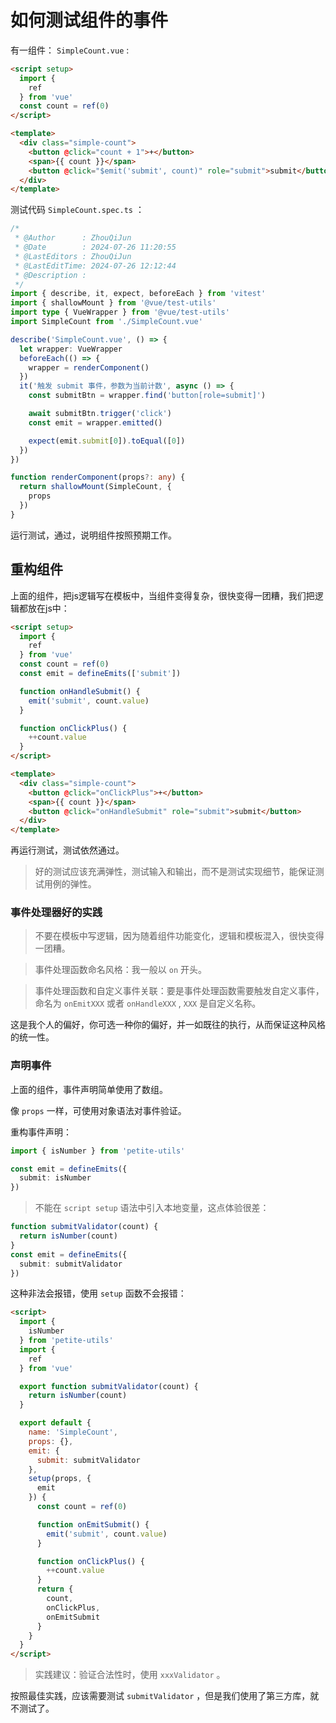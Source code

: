 # 如何测试组件的事件

有一组件： `SimpleCount.vue` :

```HTML
<script setup>
  import {
    ref
  } from 'vue'
  const count = ref(0)
</script>

<template>
  <div class="simple-count">
    <button @click="count + 1">+</button>
    <span>{{ count }}</span>
    <button @click="$emit('submit', count)" role="submit">submit</button>
  </div>
</template>
```

测试代码 `SimpleCount.spec.ts` ：

```ts
/*
 * @Author      : ZhouQiJun
 * @Date        : 2024-07-26 11:20:55
 * @LastEditors : ZhouQiJun
 * @LastEditTime: 2024-07-26 12:12:44
 * @Description :
 */
import { describe, it, expect, beforeEach } from 'vitest'
import { shallowMount } from '@vue/test-utils'
import type { VueWrapper } from '@vue/test-utils'
import SimpleCount from './SimpleCount.vue'

describe('SimpleCount.vue', () => {
  let wrapper: VueWrapper
  beforeEach(() => {
    wrapper = renderComponent()
  })
  it('触发 submit 事件，参数为当前计数', async () => {
    const submitBtn = wrapper.find('button[role=submit]')

    await submitBtn.trigger('click')
    const emit = wrapper.emitted()

    expect(emit.submit[0]).toEqual([0])
  })
})

function renderComponent(props?: any) {
  return shallowMount(SimpleCount, {
    props
  })
}
```

运行测试，通过，说明组件按照预期工作。

## 重构组件

上面的组件，把js逻辑写在模板中，当组件变得复杂，很快变得一团糟，我们把逻辑都放在js中：

```html
<script setup>
  import {
    ref
  } from 'vue'
  const count = ref(0)
  const emit = defineEmits(['submit'])

  function onHandleSubmit() {
    emit('submit', count.value)
  }

  function onClickPlus() {
    ++count.value
  }
</script>

<template>
  <div class="simple-count">
    <button @click="onClickPlus">+</button>
    <span>{{ count }}</span>
    <button @click="onHandleSubmit" role="submit">submit</button>
  </div>
</template>
```

再运行测试，测试依然通过。

> 好的测试应该充满弹性，测试输入和输出，而不是测试实现细节，能保证测试用例的弹性。

### 事件处理器好的实践

> 不要在模板中写逻辑，因为随着组件功能变化，逻辑和模板混入，很快变得一团糟。

> 事件处理函数命名风格：我一般以 `on` 开头。

> 事件处理函数和自定义事件关联：要是事件处理函数需要触发自定义事件，命名为 `onEmitXXX` 或者 `onHandleXXX` , `XXX` 是自定义名称。

这是我个人的偏好，你可选一种你的偏好，并一如既往的执行，从而保证这种风格的统一性。

### 声明事件

上面的组件，事件声明简单使用了数组。

像 `props` 一样，可使用对象语法对事件验证。

重构事件声明：

```ts
import { isNumber } from 'petite-utils'

const emit = defineEmits({
  submit: isNumber
})
```

> 不能在 `script setup` 语法中引入本地变量，这点体验很差：

```ts
function submitValidator(count) {
  return isNumber(count)
}
const emit = defineEmits({
  submit: submitValidator
})
```

这种非法会报错，使用 `setup` 函数不会报错：

```html
<script>
  import {
    isNumber
  } from 'petite-utils'
  import {
    ref
  } from 'vue'

  export function submitValidator(count) {
    return isNumber(count)
  }

  export default {
    name: 'SimpleCount',
    props: {},
    emit: {
      submit: submitValidator
    },
    setup(props, {
      emit
    }) {
      const count = ref(0)

      function onEmitSubmit() {
        emit('submit', count.value)
      }

      function onClickPlus() {
        ++count.value
      }
      return {
        count,
        onClickPlus,
        onEmitSubmit
      }
    }
  }
</script>
```

> 实践建议：验证合法性时，使用 `xxxValidator` 。

按照最佳实践，应该需要测试 `submitValidator` ，但是我们使用了第三方库，就不测试了。
